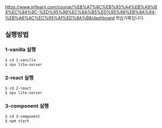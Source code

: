 https://www.inflearn.com/course/%EB%A7%8C%EB%93%A4%EB%A9%B4%EC%84%9C-%ED%95%99%EC%8A%B5%ED%95%98%EB%8A%94-%EB%A6%AC%EC%95%A1%ED%8A%B8/dashboard 학습기록입니다.

## 실행방법

### 1-vanilla 실행

```bash
$ cd 1-vanilla
$ npx lite-server
```

### 2-react 실행

```bash
$ cd 2-react
$ npx lite-server
```

### 3-component 실행

```bash
$ cd 3-component
$ npm start
```
